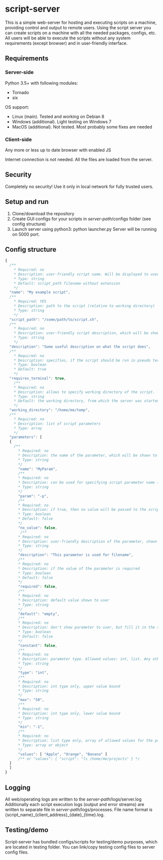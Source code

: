 # script-server
This is a simple web-server for hosting and executing scripts on a machine, providing control and output to remote users.
Using the script server you can create scripts on a machine with all the needed packages, configs, etc. All users will be able to execute the scripts without any system requirements (except browser) and in user-friendly interface.

## Requirements
### Server-side
Python 3.5+ with following modules:
* Tornado
* six

OS support:
- Linux (main). Tested and working on Debian 8
- Windows (additional). Light testing on Windows 7
- MacOS (additional). Not tested. Most probably some fixes are needed

### Client-side
Any more or less up to date browser with enabled JS

Internet connection is not needed. All the files are loaded from the server.

## Security
Completely no security! Use it only in local network for fully trusted users. 

## Setup and run
1. Clone/download the repository
2. Create GUI configs for your scripts in _server-path_/configs folder (see config structure)
3. Launch server using python3: python launcher.py
Server will be running on 5000 port.

## Config structure
```javascript
{
  /**
    * Required: no
    * Description: user-friendly script name. Will be displayed to user 
    * Type: string
    * Default: script_path filename without extension
    */
  "name": "My example script",
  /**
    * Required: YES
    * Description: path to the script (relative to working directory)
    * Type: string
    */
  "script_path": "/some/path/to/script.sh",
  /**
    * Required: no
    * Description: user-friendly script description, which will be shown to a user
    * Type: string
    */
  "description": "Some useful description on what the script does",
  /**
    * Required: no
    * Description: specifies, if the script should be run in pseudo terminal (if it has special behaviour in terminal). This works only for Linux, on other operating systems this flag will be ignored.
    * Type: boolean
    * Default: true
    */
  "requires_terminal": true,
    /**
    * Required: no
    * Description: allows to specify working directory of the script.
    * Type: string
    * Default: the working directory, from which the server was started
    */
  "working_directory": "/home/me/temp",
  /**
    * Required: no
    * Description: list of script parameters
    * Type: array
    */
  "parameters": [
  {
    /**
      * Required: no
      * Description: the name of the parameter, which will be shown to the user. Required for non-constant parameters
      * Type: string
      */
      "name": "MyParam",
      /**
      * Required: no
      * Description: can be used for specifying script parameter name (e.g. script.sh -p myval). Omit this field for position based parameters
      * Type: string
      */
      "param": "-p",
      /**
      * Required: no
      * Description: if true, then no value will be passed to the script, only "param" will be specified
      * Type: boolean
      * Default: false
      */
      "no_value": false,
       /**
      * Required: no
      * Description: user-friendly description of the parameter, shown to the user (not yet implemented in GUI)
      * Type: string
      */
      "description": "This parameter is used for filename",
      /**
      * Required: no
      * Description: if the value of the parameter is required 
      * Type: boolean
      * Default: false
      */
      "required": false,
      /**
      * Required: no
      * Description: default value shown to user
      * Type: string
      */
      "default": "empty",
      /**
      * Required: no
      * Description: don't show parameter to user, but fill it in the script with the value of "default" field
      * Type: boolean
      * Default: false
      */
      "constant": false,
      /**
      * Required: no
      * Description: parameter type. Allowed values: int, list. Any other value will be simple text edit.
      * Type: string
      */
      "type": "int",
      /**
      * Required: no
      * Description: int type only, upper value bound 
      * Type: string
      */
      "max": "50",
      /**
      * Required: no
      * Description: int type only, lower value bound 
      * Type: string
      */
      "min": "-1",
      /**
      * Required: no
      * Description: list type only, array of allowed values for the parameter. Can be either predefined values or result from script invocation
      * Type: array or object
      */
      "values": [ "Apple", "Orange", "Banana" ]
      /** or "values": { "script": "ls /home/me/projects" } */
  }
  ]
}
```

## Logging
All web/operating logs are written to the _server-path_/logs/server.log
Additionally each script execution logs (output and error streams) are written to separate file in _server-path_/logs/processes. File name format is {script\_name}\_{client\_address}\_{date}\_{time}.log. 

## Testing/demo
Script-server has bundled configs/scripts for testing/demo purposes, which are located in testing folder. You can link/copy testing config files to server config files.

